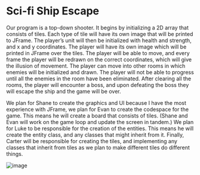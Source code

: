 # Sci-fi Ship Escape
Our program is a top-down shooter. It begins by initializing a 2D array that consists of tiles. Each type of tile will have its own image that will be printed to JFrame. The player’s unit will then be initialized with health and strength, and x and y coordinates. The player will have its own image which will be printed in JFrame over the tiles. The player will be able to move, and every frame the player will be redrawn on the correct coordinates, which will give the illusion of movement. The player can move into other rooms in which enemies will be initialized and drawn. The player will not be able to progress until all the enemies in the room have been eliminated. After clearing all the rooms, the player will encounter a boss, and upon defeating the boss they will escape the ship and the game will be over.

We plan for Shane to create the graphics and UI because I have the most experience with JFrame, we plan for Evan to create the codespace for the game. This means he will create a board that consists of tiles. (Shane and Evan will work on the game loop and update the screen in tandem.) We plan for Luke to be responsible for the creation of the entities. This means he will create the entity class, and any classes that might inherit from it. Finally, Carter will be responsible for creating the tiles, and implementing any classes that inherit from tiles as we plan to make different tiles do different things.

![image](https://user-images.githubusercontent.com/56329378/168218420-7108c3be-c736-4ff9-a500-10d7e51f536f.png)

